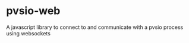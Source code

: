 pvsio-web
=========

A javascript library to connect to and communicate with a pvsio process using websockets